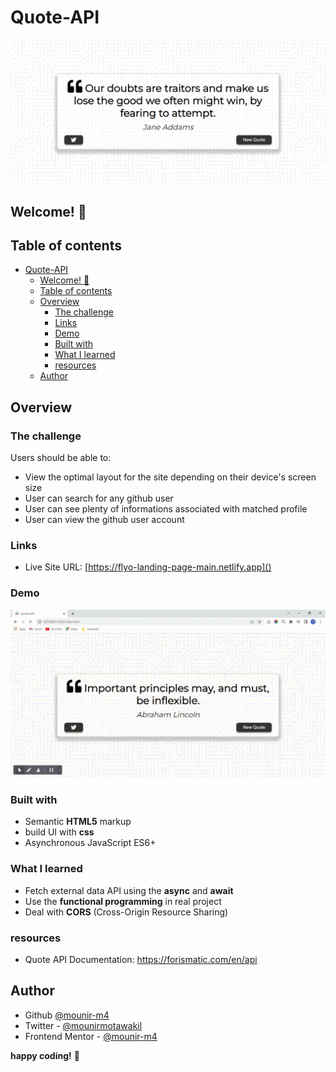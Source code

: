 
# Quote-API 

![Design preview for Quote API application](./media/Quotes%20API%20random.png)
## Welcome! 👋
## Table of contents

- [Quote-API](#quote-api)
  - [Welcome! 👋](#welcome-)
  - [Table of contents](#table-of-contents)
  - [Overview](#overview)
    - [The challenge](#the-challenge)
    - [Links](#links)
    - [Demo](#demo)
    - [Built with](#built-with)
    - [What I learned](#what-i-learned)
    - [resources](#resources)
  - [Author](#author)

## Overview

### The challenge

Users should be able to:

- View the optimal layout for the site depending on their device's screen size
- User can search for any github user 
- User can see plenty of informations associated  with matched profile
- User can view the github user account 
  
### Links
- Live Site URL: [https://flyo-landing-page-main.netlify.app]()

### Demo

![](./media/Quotes%20API.gif)

### Built with

- Semantic **HTML5** markup
- build UI with **css**
- Asynchronous JavaScript ES6+
  
### What I learned

- Fetch external data API using the **async** and **await**
- Use the **functional programming** in real project
- Deal with **CORS** (Cross-Origin Resource Sharing)

### resources
- Quote API Documentation: https://forismatic.com/en/api
## Author

- Github [@mounir-m4](https://github.com/mounir-m4)
- Twitter - [@mounirmotawakil](https://twitter.com/mounirmotawakil)
- Frontend Mentor - [@mounir-m4](https://www.frontendmentor.io/profile/mounir-m4)

**happy coding!** 🚀
